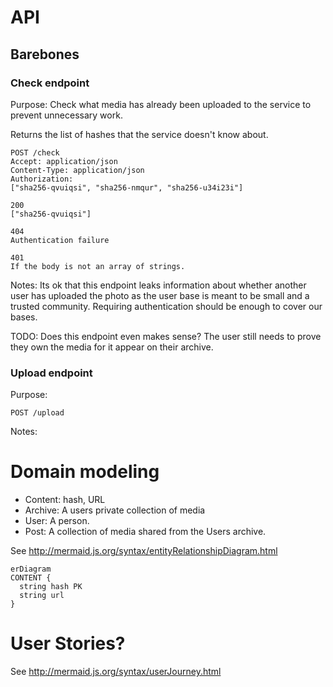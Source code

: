
# API
## Barebones

### Check endpoint
Purpose: Check what media has already been uploaded to the service to prevent
unnecessary work.

Returns the list of hashes that the service doesn't know about.

```http
POST /check
Accept: application/json
Content-Type: application/json
Authorization:
["sha256-qvuiqsi", "sha256-nmqur", "sha256-u34i23i"]

200
["sha256-qvuiqsi"]

404
Authentication failure

401
If the body is not an array of strings.
```

Notes: Its ok that this endpoint leaks information about whether another user
has uploaded the photo as the user base is meant to be small and a trusted
community. Requiring authentication should be enough to cover our bases.

TODO: Does this endpoint even makes sense? The user still needs to prove they
own the media for it appear on their archive.

### Upload endpoint
Purpose:
```http
POST /upload
```

Notes:

# Domain modeling

- Content: hash, URL
- Archive: A users private collection of media
- User: A person.
- Post: A collection of media shared from the Users archive.

See http://mermaid.js.org/syntax/entityRelationshipDiagram.html
```mermaid
erDiagram
CONTENT {
  string hash PK
  string url
}
```

# User Stories?

See http://mermaid.js.org/syntax/userJourney.html
```mermaid

```

